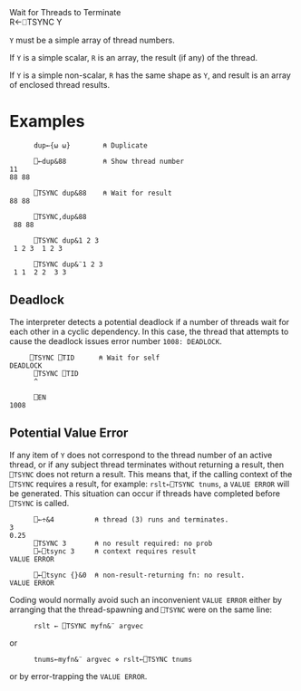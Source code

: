 <div class="heading">
  <div class="name">Wait for Threads to Terminate</div>
  <div class="command">R←⎕TSYNC Y</div>
</div>

`Y` must be a simple array of thread numbers.

If `Y` is a simple scalar, `R` is an array, the result (if any) of the thread.

If `Y` is a simple non-scalar, `R` has the same shape as `Y`, and result is an array of enclosed thread results.

# Examples
```apl
      dup←{⍵ ⍵}        ⍝ Duplicate
 
      ⎕←dup&88         ⍝ Show thread number
11
88 88
 
      ⎕TSYNC dup&88    ⍝ Wait for result
88 88
 
      ⎕TSYNC,dup&88
 88 88 
 
      ⎕TSYNC dup&1 2 3
 1 2 3  1 2 3 
 
      ⎕TSYNC dup&¨1 2 3
 1 1  2 2  3 3 
```

## Deadlock

The interpreter detects a potential deadlock if a number of threads wait for each other in a cyclic dependency. In this case, the thread that attempts to cause the deadlock issues error number `1008: DEADLOCK`.
```apl
     ⎕TSYNC ⎕TID      ⍝ Wait for self
DEADLOCK
      ⎕TSYNC ⎕TID
      ^
 
      ⎕EN
1008
```

## Potential Value Error

If any item of `Y` does not correspond to the thread number of an active thread, or if any subject thread terminates without returning a result, then `⎕TSYNC` does not return a result. This means that, if the calling context of the `⎕TSYNC` requires a result, for example: `rslt←⎕TSYNC tnums`, a `VALUE ERROR` will be generated. This situation can occur if threads have completed before `⎕TSYNC` is called.
```apl
      ⎕←÷&4          ⍝ thread (3) runs and terminates.
3
0.25
      ⎕TSYNC 3       ⍝ no result required: no prob
      ⎕←⎕tsync 3     ⍝ context requires result
VALUE ERROR
 
      ⎕←⎕tsync {}&0  ⍝ non-result-returning fn: no result.
VALUE ERROR
```

Coding would normally avoid such an inconvenient `VALUE ERROR` either by arranging that the thread-spawning and `⎕TSYNC` were on the same line:
```apl
      rslt ← ⎕TSYNC myfn&¨ argvec
```

or
```apl
      tnums←myfn&¨ argvec ⋄ rslt←⎕TSYNC tnums
```

or by error-trapping the `VALUE ERROR`.

